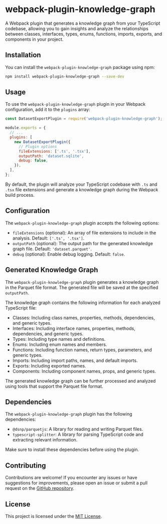 # webpack-plugin-knowledge-graph

A Webpack plugin that generates a knowledge graph from your TypeScript codebase, allowing you to gain insights and analyze the relationships between classes, interfaces, types, enums, functions, imports, exports, and components in your project.

## Installation

You can install the `webpack-plugin-knowledge-graph` package using npm:

```bash
npm install webpack-plugin-knowledge-graph --save-dev
```

## Usage

To use the `webpack-plugin-knowledge-graph` plugin in your Webpack configuration, add it to the `plugins` array:

```javascript
const DatasetExportPlugin = require('webpack-plugin-knowledge-graph');

module.exports = {
  // ...
  plugins: [
    new DatasetExportPlugin({
      // Plugin options
      fileExtensions: ['.ts', '.tsx'],
      outputPath: 'dataset.sqlite',
      debug: false,
    }),
  ],
};
```

By default, the plugin will analyze your TypeScript codebase with `.ts` and `.tsx` file extensions and generate a knowledge graph during the Webpack build process.

## Configuration

The `webpack-plugin-knowledge-graph` plugin accepts the following options:

- `fileExtensions` (optional): An array of file extensions to include in the analysis. Default: `['.ts', '.tsx']`.
- `outputPath` (optional): The output path for the generated knowledge graph file. Default: `'dataset.parquet'`.
- `debug` (optional): Enable debug logging. Default: `false`.

## Generated Knowledge Graph

The `webpack-plugin-knowledge-graph` plugin generates a knowledge graph in the Parquet file format. The generated file will be saved at the specified `outputPath`.

The knowledge graph contains the following information for each analyzed TypeScript file:

- Classes: Including class names, properties, methods, dependencies, and generic types.
- Interfaces: Including interface names, properties, methods, dependencies, and generic types.
- Types: Including type names and definitions.
- Enums: Including enum names and members.
- Functions: Including function names, return types, parameters, and generic types.
- Imports: Including import paths, names, and default imports.
- Exports: Including exported names.
- Components: Including component names, props, and generic types.

The generated knowledge graph can be further processed and analyzed using tools that support the Parquet file format.

## Dependencies

The `webpack-plugin-knowledge-graph` plugin has the following dependencies:

- `@dsnp/parquetjs`: A library for reading and writing Parquet files.
- `typescript-splitter`: A library for parsing TypeScript code and extracting relevant information.

Make sure to install these dependencies before using the plugin.

## Contributing

Contributions are welcome! If you encounter any issues or have suggestions for improvements, please open an issue or submit a pull request on the [GitHub repository](https://github.com/your-username/webpack-plugin-knowledge-graph).

## License

This project is licensed under the [MIT License](LICENSE).